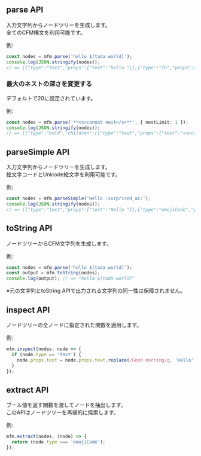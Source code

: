 ## parse API
入力文字列からノードツリーを生成します。  
全てのCFM構文を利用可能です。  

例:  
```ts
const nodes = mfm.parse('hello $[tada world]');
console.log(JSON.stringify(nodes));
// => [{"type":"text","props":{"text":"hello "}},{"type":"fn","props":{"name":"tada","args":{}},"children":[{"type":"text","props":{"text":"world"}}]}]
```

### 最大のネストの深さを変更する
デフォルトで20に設定されています。  

例:  
```ts
const nodes = mfm.parse('**<s>cannot nest</s>**', { nestLimit: 1 });
console.log(JSON.stringify(nodes));
// => [{"type":"bold","children":[{"type":"text","props":{"text":"<s>cannot nest</s>"}}]}]
```

## parseSimple API
入力文字列からノードツリーを生成します。  
絵文字コードとUnicode絵文字を利用可能です。  

例:  
```ts
const nodes = mfm.parseSimple('Hello :surprised_ai:');
console.log(JSON.stringify(nodes));
// => [{"type":"text","props":{"text":"Hello "}},{"type":"emojiCode","props":{"name":"surprised_ai"}}]
```

## toString API
ノードツリーからCFM文字列を生成します。

例:  
```ts
const nodes = mfm.parse('hello $[tada world]');
const output = mfm.toString(nodes);
console.log(output); // => "hello $[tada world]"
```
※元の文字列とtoString APIで出力される文字列の同一性は保障されません。

## inspect API
ノードツリーの全ノードに指定された関数を適用します。  

例:  
```ts
mfm.inspect(nodes, node => {
  if (node.type == 'text') {
    node.props.text = node.props.text.replace(/Good morning/g, 'Hello');
  }
});
```

## extract API
ブール値を返す関数を渡してノードを抽出します。  
このAPIはノードツリーを再帰的に探索します。  

例:  
```ts
mfm.extract(nodes, (node) => {
  return (node.type === 'emojiCode');
});
```

